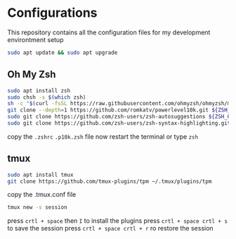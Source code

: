 # Configurations
This repository contains all the configuration files for my development environtment setup
```sh
sudo apt update && sudo apt upgrade
```

## Oh My Zsh

```sh
sudo apt install zsh
sudo chsh -s $(which zsh)
sh -c "$(curl -fsSL https://raw.githubusercontent.com/ohmyzsh/ohmyzsh/master/tools/install.sh)"
git clone --depth=1 https://github.com/romkatv/powerlevel10k.git ${ZSH_CUSTOM:-$HOME/.oh-my-zsh/custom}/themes/powerlevel10k
sudo git clone https://github.com/zsh-users/zsh-autosuggestions ${ZSH_CUSTOM:-~/.oh-my-zsh/custom}/plugins/zsh-autosuggestions
sudo git clone https://github.com/zsh-users/zsh-syntax-highlighting.git ${ZSH_CUSTOM:-~/.oh-my-zsh/custom}/plugins/zsh-syntax-highlighting
```
copy the ``` .zshrc ``` ``` .p10k.zsh ``` file now
restart the terminal or type ``` zsh ```


    
## tmux
```sh
sudo apt install tmux
git clone https://github.com/tmux-plugins/tpm ~/.tmux/plugins/tpm
```
copy the .tmux.conf file

```sh
tmux new -s session
```
press ``` crtl + space ``` then ``` I ``` to install the plugins
press ``` crtl + space crtl + s ``` to save the session
press ``` crtl + space crtl + r ``` ro restore the session
